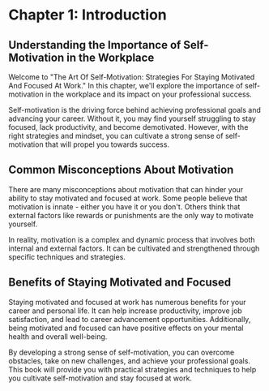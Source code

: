 Chapter 1: Introduction
=======================

Understanding the Importance of Self-Motivation in the Workplace
----------------------------------------------------------------

Welcome to "The Art Of Self-Motivation: Strategies For Staying Motivated And Focused At Work." In this chapter, we'll explore the importance of self-motivation in the workplace and its impact on your professional success.

Self-motivation is the driving force behind achieving professional goals and advancing your career. Without it, you may find yourself struggling to stay focused, lack productivity, and become demotivated. However, with the right strategies and mindset, you can cultivate a strong sense of self-motivation that will propel you towards success.

Common Misconceptions About Motivation
--------------------------------------

There are many misconceptions about motivation that can hinder your ability to stay motivated and focused at work. Some people believe that motivation is innate - either you have it or you don't. Others think that external factors like rewards or punishments are the only way to motivate yourself.

In reality, motivation is a complex and dynamic process that involves both internal and external factors. It can be cultivated and strengthened through specific techniques and strategies.

Benefits of Staying Motivated and Focused
-----------------------------------------

Staying motivated and focused at work has numerous benefits for your career and personal life. It can help increase productivity, improve job satisfaction, and lead to career advancement opportunities. Additionally, being motivated and focused can have positive effects on your mental health and overall well-being.

By developing a strong sense of self-motivation, you can overcome obstacles, take on new challenges, and achieve your professional goals. This book will provide you with practical strategies and techniques to help you cultivate self-motivation and stay focused at work.
